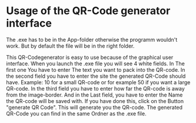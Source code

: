 # Usage of the QR-Code generator interface

The .exe has to be in the App-folder otherwise the programm wouldn't work. But by default the file will be in the right folder.

This QR-Codegenerator is easy to use because of the graphical user interface.
When you launch the .exe file you will see 4 white fields.
In The first one You have to enter The text you want to pack into the QR-code.
In the second field you have to enter the site the generated QR-Code should have.
Example: 10 for a small QR-code or for example 50 if you want a large QR-code.
In the third field you have to enter how far the QR-code is away from the image-border.
And in the Last field, you have to enter the Name the QR-code will be saved with.
If you have done this, click on the Button "generate QR Code". This will generate you the QR-code.
The generated QR-Code you can find in the same Ordner as the .exe file.
